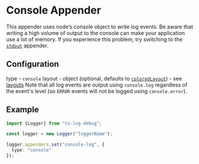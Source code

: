 # Console Appender

This appender uses node’s console object to write log events. 
Be aware that writing a high volume of output to the console can make your application use a lot of memory. 
If you experience this problem, try switching to the [`stdout`](stdout.md) appender.

## Configuration

type - `console`
layout - object (optional, defaults to [`coloredLayout`](../layouts/colored.md)) - see [layouts](../layouts.md)
Note that all log events are output using `console.log` regardless of the event's level (so `ERROR` events will not be logged using `console.error`).

## Example

```typescript
import {Logger} from "ts-log-debug";

const logger = new Logger("loggerName");

logger.appenders.set("console-log", {
  type: "console"
});
```